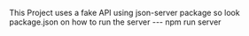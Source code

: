 This Project uses a fake API using json-server package
so look package.json on how to run the server
--- npm run server
